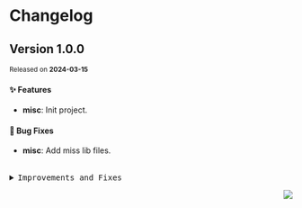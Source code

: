 <a name="readme-top"></a>

# Changelog

## Version 1.0.0

<sup>Released on **2024-03-15**</sup>

#### ✨ Features

- **misc**: Init project.

#### 🐛 Bug Fixes

- **misc**: Add miss lib files.

<br/>

<details>
<summary><kbd>Improvements and Fixes</kbd></summary>

#### What's improved

- **misc**: Init project ([0e4aaca](https://github.com/yuntijs/yunti-request/commit/0e4aaca))

#### What's fixed

- **misc**: Add miss lib files ([04ac6ef](https://github.com/yuntijs/yunti-request/commit/04ac6ef))

</details>

<div align="right">

[![](https://img.shields.io/badge/-BACK_TO_TOP-151515?style=flat-square)](#readme-top)

</div>
